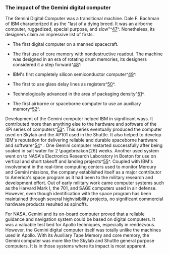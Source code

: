 ### The impact of the Gemini digital computer

The Gemini Digital Computer was a transitional machine. Dale
F. Bachman of IBM characterized it as the "last of a dying breed. It was
an airborne computer, ruggedized, special purpose, and
slow"^[47](Source1.html)^. Nonetheless, its designers claim an
impressive list of firsts:

-   The first digital computer on a manned spacecraft.

-   The first use of core memory with nondestructive readout. The
    machine was designed in an era of rotating drum memories, its
    designers considered it a step forward^[48](Source1.html)^.

-   IBM's first completely silicon semiconductor
    computer^[49](Source1.html)^.

-   The first to use glass delay lines as
    registers^[50](Source1.html)^.

-   Technologically advanced in the area of packaging
    density^[51](Source1.html)^.

-   The first airborne or spaceborne computer to use an auxiliary
    memory^[52](Source1.html)^.

Development of the Gemini computer helped IBM in significant ways. It
contributed more than anything else to the hardware and software of the
4Pi series of computers^[53](Source1.html)^. This series eventually
produced the computer used on Skylab and the AP101 used in the Shuttle.
It also helped to develop IBM's reputation for delivering reliable and
durable spaceborne hardware and software^[54](Source1.html)^ . One
Gemini computer restarted successfully after being soaked in salt water
for 2 \pagebreakon{26} weeks. Another used system went on to NASA's
Electronics Research Laboratory in Boston for use on vertical and short
takeoff and landing projects^[55](Source1.html)^. Coupled with IBM's
involvement in the real-time computing centers used to monitor Mercury
and Gemini missions, the company established itself as a major
contributor to America's space program as it had been to the military
research and development effort. Out of early military work came
computer systems such as the Harvard Mark I, the 701, and SAGE computers
used in air defense. However, even though identification with the space
program has been maintained through several highvisibility projects, no
significant commercial hardware products resulted as spinoffs.

For NASA, Gemini and its on-board computer proved that a reliable
guidance and navigation system could be based on digital computers. It
was a valuable test bed for Apollo techniques, especially in rendezvous.
However, the Gemini digital computer itself was totally unlike the
machines used in Apollo. With its Auxiliary Tape Memory and core memory,
the Gemini computer was more like the Skylab and Shuttle general purpose
computers. It is in those systems where its impact is most apparent.
